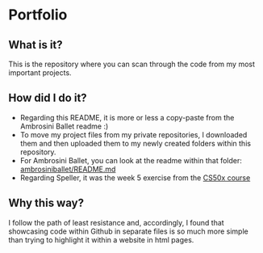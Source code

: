 # Portfolio

## What is it?
This is the repository where you can scan through the code from my most important projects.

## How did I do it?
- Regarding this README, it is more or less a copy-paste from the Ambrosini Ballet readme :)
- To move my project files from my private repositories, I downloaded them and then uploaded them to my newly created folders within this repository.  
- For Ambrosini Ballet, you can look at the readme within that folder: [ambrosiniballet/README.md](https://github.com/gabriel-1607/Portfolio/blob/9bb8968589eb40a39a20eb40b14aa5d401ae3958/ambrosiniballet/README.md)  
- Regarding Speller, it was the week 5 exercise from the [CS50x course](https://www.edx.org/learn/computer-science/harvard-university-cs50-s-introduction-to-computer-science)

## Why this way?
I follow the path of least resistance and, accordingly, I found that showcasing code within Github in separate files is so much more simple than trying to highlight it within a website in html pages.
